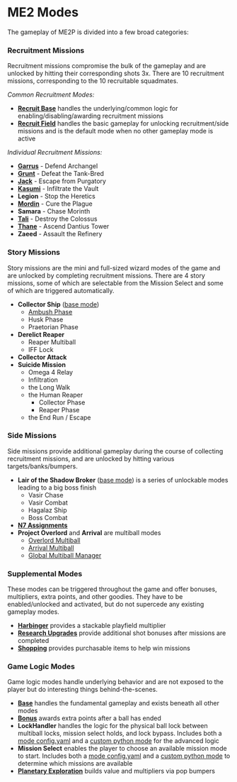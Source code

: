# ME2 Modes

The gameplay of ME2P is divided into a few broad categories:

### Recruitment Missions
Recruitment missions compromise the bulk of the gameplay and are unlocked by
hitting their corresponding shots 3x. There are 10 recruitment missions,
corresponding to the 10 recruitable squadmates.

*Common Recruitment Modes:*

* **[Recruit Base](recruitbase/config/recruitbase.yaml)** handles the
underlying/common logic for enabling/disabling/awarding recruitment missions
* **[Recruit Field](recruitfield/config/recruitfield.yaml)** handles the basic
gameplay for unlocking recruitment/side missions and is the default mode when
no other gameplay mode is active

*Individual Recruitment Missions:*

* **[Garrus](recruitgarrus/config/recruitgarrus.yaml)** - Defend Archangel
* **[Grunt](recruitgrunt/config/recruitgrunt.yaml)** - Defeat the Tank-Bred
* **[Jack](recruitjack/config/recruitjack.yaml)** - Escape from Purgatory
* **[Kasumi](recruitkasumi/config/recruitkasumi.yaml)** - Infiltrate the Vault
* **Legion** - Stop the Heretics
* **[Mordin](recruitmordin/config/recruitmordin.yaml)** - Cure the Plague
* **Samara** - Chase Morinth
* **[Tali](recruittali/config/recruittali.yaml)** - Destroy the Colossus
* **[Thane](recruitthane/config/recruitthane.yaml)** - Ascend Dantius Tower
* **Zaeed** - Assault the Refinery

### Story Missions
Story missions are the mini and full-sized wizard modes of the game and are
unlocked by completing recruitment missions. There are 4 story missions, some of
which are selectable from the Mission Select and some of which are triggered
automatically.

* **Collector Ship** ([base mode](collectorship_base/config/collectorship_base.yaml))
  * [Ambush Phase](collectorship_ambush/config/collectorship_ambush.yaml)
  * Husk Phase
  * Praetorian Phase
* **Derelict Reaper**
  * Reaper Multiball
  * IFF Lock
* **Collector Attack**
* **Suicide Mission**
  * Omega 4 Relay
  * Infiltration
  * the Long Walk
  * the Human Reaper
    * Collector Phase
    * Reaper Phase
  * the End Run / Escape

### Side Missions
Side missions provide additional gameplay during the course of collecting
recruitment missions, and are unlocked by hitting various targets/banks/bumpers.
* **Lair of the Shadow Broker** ([base mode](shadowbroker/config/shadowbroker.yaml))
is a series of unlockable modes leading to a big boss finish
  * Vasir Chase
  * Vasir Combat
  * Hagalaz Ship
  * Boss Combat
* **[N7 Assignments](n7_assignments/config/n7_assignments.yaml)**
* **Project Overlord** and **Arrival** are multiball modes
  * [Overlord Multiball](overlord/config/overlord.yaml)
  * [Arrival Multiball](arrival/config/arrival.yaml)
  * [Global Multiball Manager](global/config/global_multiball.yaml)

### Supplemental Modes
These modes can be triggered throughout the game and offer bonuses, multipliers, extra points, and
other goodies. They have to be enabled/unlocked and activated, but do not supercede any existing
gameplay modes.
* **[Harbinger](harbinger/config/harbinger.yaml)** provides a stackable playfield multiplier
* **[Research Upgrades](upgrades/config/upgrades.yaml)** provide additional shot bonuses after missions are completed
* **[Shopping](shopping/config/shopping.yaml)** provides purchasable items to help win missions

### Game Logic Modes
Game logic modes handle underlying behavior and are not exposed to the player but do interesting things behind-the-scenes.

* **[Base](base/config/base.yaml)** handles the fundamental gameplay and exists beneath all other modes
* **[Bonus](bonus/config/bonus.yaml)** awards extra points after a ball has ended
* **LockHandler** handles the logic for the physical ball lock between multiball locks, mission select holds, and lock bypass. Includes both a [mode config.yaml](lockhandler/config/lockhandler.yaml) and a [custom python mode](lockhandler/code/lockhandler.py) for the advanced logic
* **Mission Select** enables the player to choose an available mission mode to start. Includes both a [mode config.yaml](missionselect/config/missionselect.yaml) and a [custom python mode](missionselect/code/missionselect.py) to determine which missions are available
* **[Planetary Exploration](planets/config/planets.yaml)** builds value and multipliers via pop bumpers


